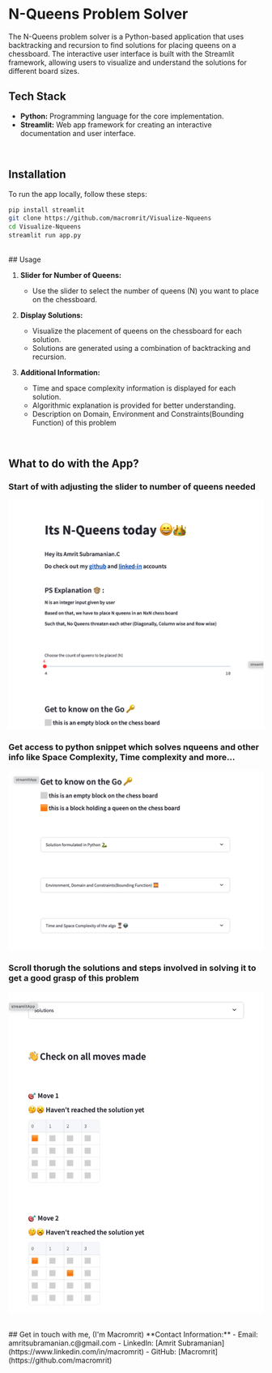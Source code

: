 # N-Queens Problem Solver

The N-Queens problem solver is a Python-based application that uses backtracking and recursion to find solutions for placing queens on a chessboard. The interactive user interface is built with the Streamlit framework, allowing users to visualize and understand the solutions for different board sizes.
<br>

## Tech Stack

- **Python:** Programming language for the core implementation.
- **Streamlit:** Web app framework for creating an interactive documentation and user interface.
<br>

## Installation

To run the app locally, follow these steps:

```bash
pip install streamlit
git clone https://github.com/macromrit/Visualize-Nqueens
cd Visualize-Nqueens
streamlit run app.py
```
<br>
## Usage

1. **Slider for Number of Queens:**
   - Use the slider to select the number of queens (N) you want to place on the chessboard.

2. **Display Solutions:**
   - Visualize the placement of queens on the chessboard for each solution.
   - Solutions are generated using a combination of backtracking and recursion.

3. **Additional Information:**
   - Time and space complexity information is displayed for each solution.
   - Algorithmic explanation is provided for better understanding.
   - Description on Domain, Environment and Constraints(Bounding Function) of this problem
<br>

## What to do with the App?

### **Start of with adjusting the slider to number of queens needed**<br>
![](images\slider.png)
   
### **Get access to python snippet which solves nqueens and other info like Space Complexity, Time complexity and more...**<br>
![](images\general-info.png)
   
### **Scroll thorugh the solutions and steps involved in solving it to get a good grasp of this problem**<br>
![](images\solutions-steps.png)

<br>
## Get in touch with me, (I'm Macromrit)
**Contact Information:**
   - Email: amritsubramanian.c@gmail.com
   - LinkedIn: [Amrit Subramanian](https://www.linkedin.com/in/macromrit)
   - GitHub: [Macromrit](https://github.com/macromrit)

